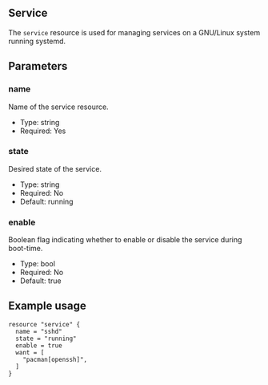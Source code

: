 ## Service

The `service` resource is used for managing services on a GNU/Linux
system running systemd.

## Parameters

### name

Name of the service resource.

* Type: string
* Required: Yes

### state

Desired state of the service.

* Type: string
* Required: No
* Default: running

### enable

Boolean flag indicating whether to enable or disable the service
during boot-time.

* Type: bool
* Required: No
* Default: true

## Example usage

```hcl
resource "service" {
  name = "sshd"
  state = "running"
  enable = true
  want = [
    "pacman[openssh]",
  ]
}
```
